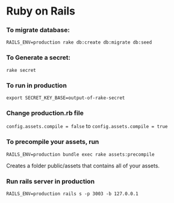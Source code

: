 # Ruby on Rails

### To migrate database:
`RAILS_ENV=production rake db:create db:migrate db:seed`

### To Generate a secret:

`rake secret`

### To run in production

`export SECRET_KEY_BASE=output-of-rake-secret`

### Change production.rb file

`config.assets.compile = false` to `config.assets.compile = true`

### To precompile your assets, run

`RAILS_ENV=production bundle exec rake assets:precompile`

Creates a folder public/assets that contains all of your assets.

### Run rails server in production

`RAILS_ENV=production rails s -p 3003 -b 127.0.0.1`

